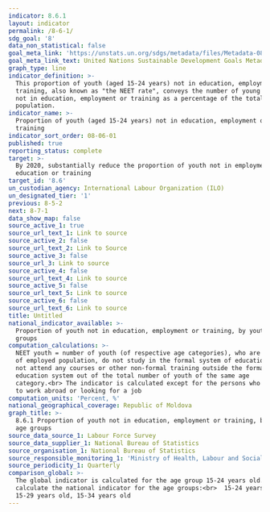 ```yaml
---
indicator: 8.6.1
layout: indicator
permalink: /8-6-1/
sdg_goal: '8'
data_non_statistical: false
goal_meta_link: 'https://unstats.un.org/sdgs/metadata/files/Metadata-08-06-01.pdf'
goal_meta_link_text: United Nations Sustainable Development Goals Metadata (PDF 382 KB)
graph_type: line
indicator_definition: >-
  This proportion of youth (aged 15-24 years) not in education, employment or
  training, also known as "the NEET rate", conveys the number of young persons
  not in education, employment or training as a percentage of the total youth
  population.
indicator_name: >-
  Proportion of youth (aged 15-24 years) not in education, employment or
  training
indicator_sort_order: 08-06-01
published: true
reporting_status: complete
target: >-
  By 2020, substantially reduce the proportion of youth not in employment,
  education or training
target_id: '8.6'
un_custodian_agency: International Labour Organization (ILO)
un_designated_tier: '1'
previous: 8-5-2
next: 8-7-1
data_show_map: false
source_active_1: true
source_url_text_1: Link to source
source_active_2: false
source_url_text_2: Link to Source
source_active_3: false
source_url_3: Link to source
source_active_4: false
source_url_text_4: Link to source
source_active_5: false
source_url_text_5: Link to source
source_active_6: false
source_url_text_6: Link to source
title: Untitled
national_indicator_available: >-
  Proportion of youth not in education, employment or training, by youth age
  groups
computation_calculations: >-
  NEET youth = number of youth (of respective age categories), who are not part
  of employed population, do not study in the formal system of education and do
  not attend any courses or other non-formal training outside the formal
  education system out of the total number of youth of the same age
  category.<br> The indicator is calculated except for the persons who have left
  to work abroad or looking for a job
computation_units: 'Percent, %'
national_geographical_coverage: Republic of Moldova
graph_title: >-
  8.6.1 Proportion of youth not in education, employment or training, by youth
  age groups 
source_data_source_1: Labour Force Survey
source_data_supplier_1: National Bureau of Statistics
source_organisation_1: National Bureau of Statistics
source_responsible_monitoring_1: 'Ministry of Health, Labour and Social Protection'
source_periodicity_1: Quarterly
comparison_global: >-
  The global indicator is calculated for the age group 15-24 years old. NBS may
  calculate the national indicator for the age groups:<br>  15-24 years old,
  15-29 years old, 15-34 years old
---
```


